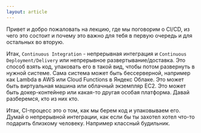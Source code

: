 ```yaml
---
layout: article
---
```

Привет и добро пожаловать на лекцию, где мы поговорим о CI/CD, из чего это состоит и почему это важно для тебя в первую очередь и для остальных во вторую.

Итак, `Continuous Integration` - непрерывная интеграция и `Continuous Deployment/Delivery` или непрерывное развертывание/доставка. Это способ взять код, упаковать его в такой вид, чтобы потом развернуть в нужной системе. Сама система может быть бессерверной, например как Lambda в AWS или Cloud Functions в Яндекс Облаке. Это может быть виртуальная машина или облачный экземпляр EC2. Это может быть докер-контейнер или какая-то другая особая платформа. Давай разберемся, кто из них кто.

Итак, CI-процесс это о том, как мы берем код и упаковываем его. Думай о непрерывной интеграции, как если бы ты захотел хотел что-то подарить близкому человеку. Например классный будильник.

